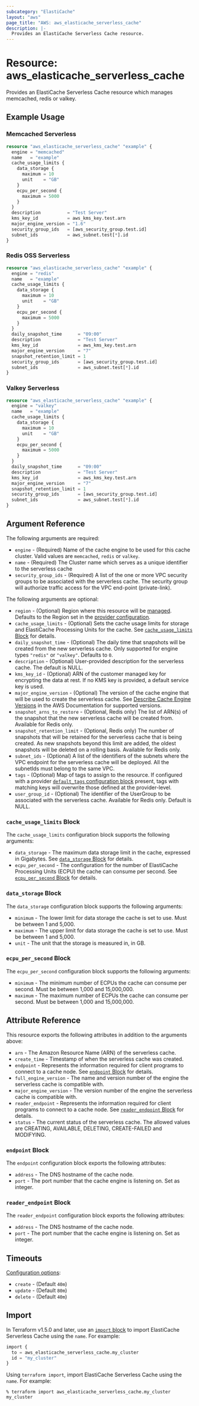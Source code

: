 ```yaml
---
subcategory: "ElastiCache"
layout: "aws"
page_title: "AWS: aws_elasticache_serverless_cache"
description: |-
  Provides an ElastiCache Serverless Cache resource.
---
```


# Resource: aws_elasticache_serverless_cache

Provides an ElastiCache Serverless Cache resource which manages memcached, redis or valkey.

## Example Usage

### Memcached Serverless

```terraform
resource "aws_elasticache_serverless_cache" "example" {
  engine = "memcached"
  name   = "example"
  cache_usage_limits {
    data_storage {
      maximum = 10
      unit    = "GB"
    }
    ecpu_per_second {
      maximum = 5000
    }
  }
  description          = "Test Server"
  kms_key_id           = aws_kms_key.test.arn
  major_engine_version = "1.6"
  security_group_ids   = [aws_security_group.test.id]
  subnet_ids           = aws_subnet.test[*].id
}
```

### Redis OSS Serverless

```terraform
resource "aws_elasticache_serverless_cache" "example" {
  engine = "redis"
  name   = "example"
  cache_usage_limits {
    data_storage {
      maximum = 10
      unit    = "GB"
    }
    ecpu_per_second {
      maximum = 5000
    }
  }
  daily_snapshot_time      = "09:00"
  description              = "Test Server"
  kms_key_id               = aws_kms_key.test.arn
  major_engine_version     = "7"
  snapshot_retention_limit = 1
  security_group_ids       = [aws_security_group.test.id]
  subnet_ids               = aws_subnet.test[*].id
}
```

### Valkey Serverless

```terraform
resource "aws_elasticache_serverless_cache" "example" {
  engine = "valkey"
  name   = "example"
  cache_usage_limits {
    data_storage {
      maximum = 10
      unit    = "GB"
    }
    ecpu_per_second {
      maximum = 5000
    }
  }
  daily_snapshot_time      = "09:00"
  description              = "Test Server"
  kms_key_id               = aws_kms_key.test.arn
  major_engine_version     = "7"
  snapshot_retention_limit = 1
  security_group_ids       = [aws_security_group.test.id]
  subnet_ids               = aws_subnet.test[*].id
}
```

## Argument Reference

The following arguments are required:

* `engine` - (Required) Name of the cache engine to be used for this cache cluster. Valid values are `memcached`, `redis` or `valkey`.
* `name` - (Required) The Cluster name which serves as a unique identifier to the serverless cache
* `security_group_ids` - (Required) A list of the one or more VPC security groups to be associated with the serverless cache. The security group will authorize traffic access for the VPC end-point (private-link).

The following arguments are optional:

* `region` - (Optional) Region where this resource will be [managed](https://docs.aws.amazon.com/general/latest/gr/rande.html#regional-endpoints). Defaults to the Region set in the [provider configuration](https://registry.terraform.io/providers/hashicorp/aws/latest/docs#aws-configuration-reference).
* `cache_usage_limits` - (Optional) Sets the cache usage limits for storage and ElastiCache Processing Units for the cache. See [`cache_usage_limits` Block](#cache_usage_limits-block) for details.
* `daily_snapshot_time` - (Optional) The daily time that snapshots will be created from the new serverless cache. Only supported for engine types `"redis"` or `"valkey"`. Defaults to `0`.
* `description` - (Optional) User-provided description for the serverless cache. The default is NULL.
* `kms_key_id` - (Optional) ARN of the customer managed key for encrypting the data at rest. If no KMS key is provided, a default service key is used.
* `major_engine_version` - (Optional) The version of the cache engine that will be used to create the serverless cache.
  See [Describe Cache Engine Versions](https://docs.aws.amazon.com/cli/latest/reference/elasticache/describe-cache-engine-versions.html) in the AWS Documentation for supported versions.
* `snapshot_arns_to_restore` - (Optional, Redis only) The list of ARN(s) of the snapshot that the new serverless cache will be created from. Available for Redis only.
* `snapshot_retention_limit` - (Optional, Redis only) The number of snapshots that will be retained for the serverless cache that is being created. As new snapshots beyond this limit are added, the oldest snapshots will be deleted on a rolling basis. Available for Redis only.
* `subnet_ids` - (Optional) A list of the identifiers of the subnets where the VPC endpoint for the serverless cache will be deployed. All the subnetIds must belong to the same VPC.
* `tags` - (Optional) Map of tags to assign to the resource. If configured with a provider [`default_tags` configuration block](https://registry.terraform.io/providers/hashicorp/aws/latest/docs#default_tags-configuration-block) present, tags with matching keys will overwrite those defined at the provider-level.
* `user_group_id` - (Optional) The identifier of the UserGroup to be associated with the serverless cache. Available for Redis only. Default is NULL.

### `cache_usage_limits` Block

The `cache_usage_limits` configuration block supports the following arguments:

* `data_storage` - The maximum data storage limit in the cache, expressed in Gigabytes. See [`data_storage` Block](#data_storage-block) for details.
* `ecpu_per_second` - The configuration for the number of ElastiCache Processing Units (ECPU) the cache can consume per second. See [`ecpu_per_second` Block](#ecpu_per_second-block) for details.

### `data_storage` Block

The `data_storage` configuration block supports the following arguments:

* `minimum` - The lower limit for data storage the cache is set to use. Must be between 1 and 5,000.
* `maximum` - The upper limit for data storage the cache is set to use. Must be between 1 and 5,000.
* `unit` - The unit that the storage is measured in, in GB.

### `ecpu_per_second` Block

The `ecpu_per_second` configuration block supports the following arguments:

* `minimum` - The minimum number of ECPUs the cache can consume per second. Must be between 1,000 and 15,000,000.
* `maximum` - The maximum number of ECPUs the cache can consume per second. Must be between 1,000 and 15,000,000.

## Attribute Reference

This resource exports the following attributes in addition to the arguments above:

* `arn` - The Amazon Resource Name (ARN) of the serverless cache.
* `create_time` - Timestamp of when the serverless cache was created.
* `endpoint` - Represents the information required for client programs to connect to a cache node. See [`endpoint` Block](#endpoint-block) for details.
* `full_engine_version` - The name and version number of the engine the serverless cache is compatible with.
* `major_engine_version` - The version number of the engine the serverless cache is compatible with.
* `reader_endpoint` - Represents the information required for client programs to connect to a cache node. See [`reader_endpoint` Block](#reader_endpoint-block) for details.
* `status` - The current status of the serverless cache. The allowed values are CREATING, AVAILABLE, DELETING, CREATE-FAILED and MODIFYING.

### `endpoint` Block

The `endpoint` configuration block exports the following attributes:

* `address` - The DNS hostname of the cache node.
* `port` - The port number that the cache engine is listening on. Set as integer.

### `reader_endpoint` Block

The `reader_endpoint` configuration block exports the following attributes:

* `address` - The DNS hostname of the cache node.
* `port` - The port number that the cache engine is listening on. Set as integer.

## Timeouts

[Configuration options](https://developer.hashicorp.com/terraform/language/resources/syntax#operation-timeouts):

- `create` - (Default `40m`)
- `update` - (Default `80m`)
- `delete` - (Default `40m`)

## Import

In Terraform v1.5.0 and later, use an [`import` block](https://developer.hashicorp.com/terraform/language/import) to import ElastiCache Serverless Cache using the `name`. For example:

```terraform
import {
  to = aws_elasticache_serverless_cache.my_cluster
  id = "my_cluster"
}
```

Using `terraform import`, import ElastiCache Serverless Cache using the `name`. For example:

```console
% terraform import aws_elasticache_serverless_cache.my_cluster my_cluster
```
